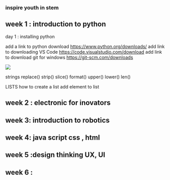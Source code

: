 ### inspire youth in stem

## week 1 : introduction to python
day 1 : installing python 

add a link to python download
https://www.python.org/downloads/
add link to downloading VS Code
https://code.visualstudio.com/download
add link to download git for windows
https://git-scm.com/downloads

![](https://file%2B.vscode-resource.vscode-cdn.net/c%3A/Users/LENOVO/Desktop/inspire%20in%20stem/Screenshot%202022-05-18%20093353.png?version%3D1652863367069)


strings
   replace()
   strip()
   slice()
   format()
   upper()
   lower()
   len()

LISTS 
how to create a list
add element to list
## week 2 : electronic for inovators

## week 3: introduction to robotics

## week 4: java script css , html

## week 5 :design thinking UX, UI

## week 6 : 
